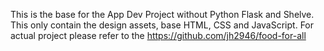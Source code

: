 This is the base for the App Dev Project without Python Flask and Shelve.
This only contain the design assets, base HTML, CSS and JavaScript.
For actual project please refer to the
https://github.com/jh2946/food-for-all
